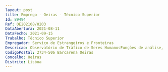 ```yaml
--- 
layout: post
title: Emprego - Oeiras - Técnico Superior
Id: 89494
Ref: OE202108/0203
DataAbertura: 2021-08-11
DataFecho: 2021-09-15
Trabalho: Técnico Superior
Empregador: Serviço de Estrangeiros e Fronteiras
Descricao: Observatório de Tráfico de Seres HumanosFunções de análise, estudo, planeamento e avaliação e aplicação de métodos e processos de natureza técnica e ou cientifica, que fundamentem e preparem a decisão, nomeadamente  1) Acompanhamento   monitorização dos registos inseridos na base de dados sobre Tráfico de Seres Humanos  2) Análise, tratamento e produção de dados geoestatísticos  3) Produção de relatórios estatísticos  4) Apoio à elaboração de pareceres e respostas de nível nacional e internacional. (Lic. Sociologia  Geografia  Geografia e Planeamento Regional  Criminologia  Ciência de Dados  Economia  Psicologia  Direito).
CodigoPostal: 2734-506 Barcarena Oeiras
Concelho: Oeiras
Distrito: Lisboa
--- 
```

